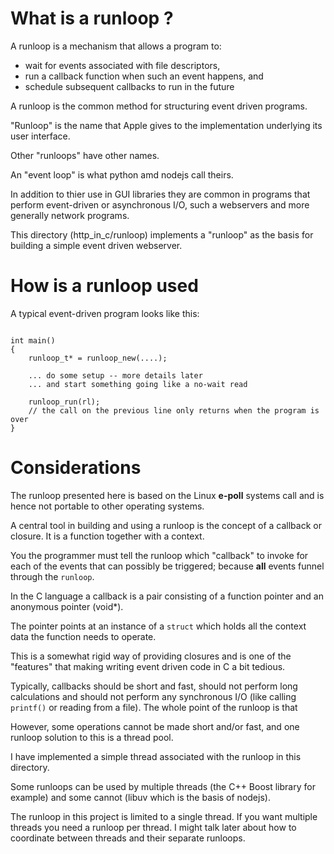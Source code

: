 

# What is a runloop ?

A runloop is a mechanism that allows a program to:
-    wait for events associated with file descriptors,
-    run a callback function when such an event happens, and
-    schedule subsequent callbacks to run in the future
 
A runloop is the common method for structuring event driven programs.

"Runloop" is the name that Apple gives to the implementation underlying its user interface.

Other "runloops" have other names.

An "event loop" is what python amd nodejs call theirs.

 In addition to thier use in GUI libraries they are common in programs that perform event-driven or asynchronous
 I/O, such a webservers and more generally network programs.

This directory (http_in_c/runloop) implements a "runloop" as the basis for building a simple event driven webserver.

# How is a runloop used

A typical event-driven program looks like this:

```

int main() 
{
    runloop_t* = runloop_new(....);
    
    ... do some setup -- more details later
    ... and start something going like a no-wait read
    
    runloop_run(rl);
    // the call on the previous line only returns when the program is over
}
```

# Considerations

 The runloop presented here is based on the Linux __e-poll__ systems call and is hence not portable to
 other operating systems.

 A central tool in building and using a runloop is the concept of a callback or closure. 
 It is a function together with a context.

You the programmer must tell the runloop which "callback" to invoke for each of the events that can 
possibly be triggered; because __all__ events funnel through the `runloop`.

In the C language a callback is a pair consisting of a function pointer and an anonymous pointer (void*). 

The pointer points at an instance of a  `struct` which holds all the context data the function needs
to operate.

This is a somewhat rigid way of providing closures and is one of the "features" that making writing event driven
code in C a bit tedious. 

Typically, callbacks should be short and fast, should not perform long calculations and should not perform 
any synchronous I/O (like calling `printf()` or reading from a file). The whole point of the runloop is that


However, some operations cannot be made short and/or fast, and one runloop solution to this is a thread pool.

I have implemented a simple thread associated with the runloop in this directory.

Some runloops can be used by multiple threads (the C++ Boost library for example) and some cannot (libuv which is 
the basis of nodejs).

The runloop in this project is limited to a single thread. If you want multiple threads you need a runloop
per thread. I might talk later about how to coordinate between threads and their separate runloops.


